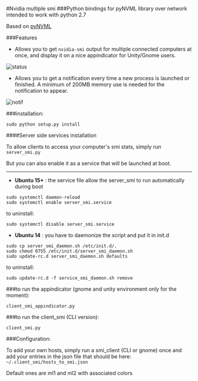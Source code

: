 #Nvidia multiple smi
###Python bindings for pyNVML library over network
intended to work with python 2.7

Based on [pyNVML](https://pypi.python.org/pypi/nvidia-ml-py/4.304.04)

###Features
- Allows you to get `nvidia-smi` output for multiple connected computers at once, and display it on a nice appindicator for Unity/Gnome users.

![status](https://github.com/ClementPinard/nvidia-multiple-smi/blob/master/images/status%20bar.png)

- Allows you to get a notification every time a new process is launched or finished. A minimum of 200MB memory use is needed for the notification to appear.

![notif](https://github.com/ClementPinard/nvidia-multiple-smi/blob/master/images/Sans%20titre.png)


###installation:

`sudo python setup.py install`

####Server side services installation

To allow clients to access your computer's smi stats, simply run
`server_smi.py`

But you can also enable it as a service that will be launched at boot.

---------------------------

- **Ubuntu 15+** :  the service file allow the server_smi to run automatically during boot
```
sudo systemctl daemon-reload
sudo systemctl enable server_smi.service
```
to uninstall: 
```
sudo systemctl disable server_smi.service
```

- **Ubuntu 14** : you have to daemonize the script and put it in init.d
```
sudo cp server_smi_daemon.sh /etc/init.d/.
sudo chmod 0755 /etc/init.d/server_smi_daemon.sh
sudo update-rc.d server_smi_daemon.sh defaults
```
to uninstall:
```
sudo update-rc.d -f service_smi_daemon.sh remove
```

###to run the appindicator
(gnome and unity environment only for the moment):

`client_smi_appindicator.py`

###to run the client_smi (CLI version):

`client_smi.py`


###Configuration:

To add your own hosts, simply run a smi_client (CLI or gnome) once and add your entries in the json file that should be here:
`~/.client_smi/hosts_to_smi.json`

Default ones are ml1 and ml2 with associated colors
